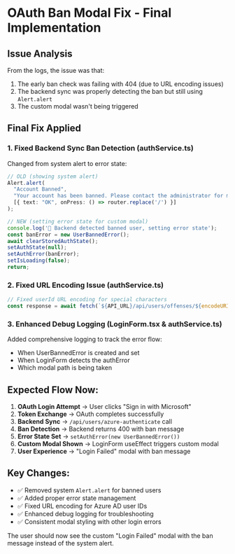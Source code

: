 # OAuth Ban Modal Fix - Final Implementation

## Issue Analysis
From the logs, the issue was that:
1. The early ban check was failing with 404 (due to URL encoding issues)
2. The backend sync was properly detecting the ban but still using `Alert.alert`
3. The custom modal wasn't being triggered

## Final Fix Applied

### 1. **Fixed Backend Sync Ban Detection** (authService.ts)
Changed from system alert to error state:

```typescript
// OLD (showing system alert)
Alert.alert(
  "Account Banned",
  "Your account has been banned. Please contact the administrator for more information.",
  [{ text: "OK", onPress: () => router.replace('/') }]
);

// NEW (setting error state for custom modal)
console.log('🚨 Backend detected banned user, setting error state');
const banError = new UserBannedError();
await clearStoredAuthState();
setAuthState(null);
setAuthError(banError);
setIsLoading(false);
return;
```

### 2. **Fixed URL Encoding Issue** (authService.ts)
```typescript
// Fixed userId URL encoding for special characters
const response = await fetch(`${API_URL}/api/users/offenses/${encodeURIComponent(userId)}`, {
```

### 3. **Enhanced Debug Logging** (LoginForm.tsx & authService.ts)
Added comprehensive logging to track the error flow:
- When UserBannedError is created and set
- When LoginForm detects the authError
- Which modal path is being taken

## Expected Flow Now:
1. **OAuth Login Attempt** → User clicks "Sign in with Microsoft"
2. **Token Exchange** → OAuth completes successfully  
3. **Backend Sync** → `/api/users/azure-authenticate` call
4. **Ban Detection** → Backend returns 400 with ban message
5. **Error State Set** → `setAuthError(new UserBannedError())`
6. **Custom Modal Shown** → LoginForm useEffect triggers custom modal
7. **User Experience** → "Login Failed" modal with ban message

## Key Changes:
- ✅ Removed system `Alert.alert` for banned users
- ✅ Added proper error state management  
- ✅ Fixed URL encoding for Azure AD user IDs
- ✅ Enhanced debug logging for troubleshooting
- ✅ Consistent modal styling with other login errors

The user should now see the custom "Login Failed" modal with the ban message instead of the system alert.